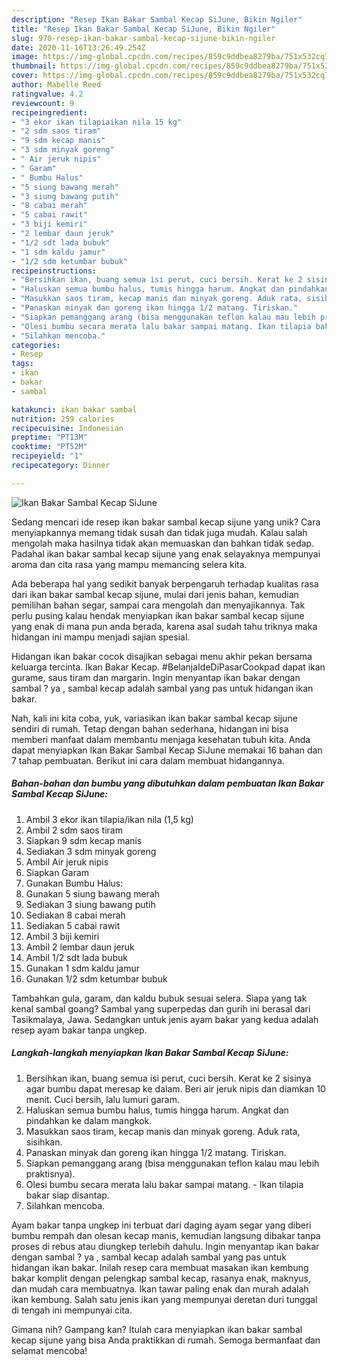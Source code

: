 ```yaml
---
description: "Resep Ikan Bakar Sambal Kecap SiJune, Bikin Ngiler"
title: "Resep Ikan Bakar Sambal Kecap SiJune, Bikin Ngiler"
slug: 970-resep-ikan-bakar-sambal-kecap-sijune-bikin-ngiler
date: 2020-11-16T13:26:49.254Z
image: https://img-global.cpcdn.com/recipes/859c9ddbea8279ba/751x532cq70/ikan-bakar-sambal-kecap-sijune-foto-resep-utama.jpg
thumbnail: https://img-global.cpcdn.com/recipes/859c9ddbea8279ba/751x532cq70/ikan-bakar-sambal-kecap-sijune-foto-resep-utama.jpg
cover: https://img-global.cpcdn.com/recipes/859c9ddbea8279ba/751x532cq70/ikan-bakar-sambal-kecap-sijune-foto-resep-utama.jpg
author: Mabelle Reed
ratingvalue: 4.2
reviewcount: 9
recipeingredient:
- "3 ekor ikan tilapiaikan nila 15 kg"
- "2 sdm saos tiram"
- "9 sdm kecap manis"
- "3 sdm minyak goreng"
- " Air jeruk nipis"
- " Garam"
- " Bumbu Halus"
- "5 siung bawang merah"
- "3 siung bawang putih"
- "8 cabai merah"
- "5 cabai rawit"
- "3 biji kemiri"
- "2 lembar daun jeruk"
- "1/2 sdt lada bubuk"
- "1 sdm kaldu jamur"
- "1/2 sdm ketumbar bubuk"
recipeinstructions:
- "Bersihkan ikan, buang semua isi perut, cuci bersih. Kerat ke 2 sisinya agar bumbu dapat meresap ke dalam. Beri air jeruk nipis dan diamkan 10 menit. Cuci bersih, lalu lumuri garam."
- "Haluskan semua bumbu halus, tumis hingga harum. Angkat dan pindahkan ke dalam mangkok."
- "Masukkan saos tiram, kecap manis dan minyak goreng. Aduk rata, sisihkan."
- "Panaskan minyak dan goreng ikan hingga 1/2 matang. Tiriskan."
- "Siapkan pemanggang arang (bisa menggunakan teflon kalau mau lebih praktisnya)."
- "Olesi bumbu secara merata lalu bakar sampai matang. Ikan tilapia bakar siap disantap."
- "Silahkan mencoba."
categories:
- Resep
tags:
- ikan
- bakar
- sambal

katakunci: ikan bakar sambal 
nutrition: 259 calories
recipecuisine: Indonesian
preptime: "PT13M"
cooktime: "PT52M"
recipeyield: "1"
recipecategory: Dinner

---
```



![Ikan Bakar Sambal Kecap SiJune](https://img-global.cpcdn.com/recipes/859c9ddbea8279ba/751x532cq70/ikan-bakar-sambal-kecap-sijune-foto-resep-utama.jpg)

Sedang mencari ide resep ikan bakar sambal kecap sijune yang unik? Cara menyiapkannya memang tidak susah dan tidak juga mudah. Kalau salah mengolah maka hasilnya tidak akan memuaskan dan bahkan tidak sedap. Padahal ikan bakar sambal kecap sijune yang enak selayaknya mempunyai aroma dan cita rasa yang mampu memancing selera kita.

Ada beberapa hal yang sedikit banyak berpengaruh terhadap kualitas rasa dari ikan bakar sambal kecap sijune, mulai dari jenis bahan, kemudian pemilihan bahan segar, sampai cara mengolah dan menyajikannya. Tak perlu pusing kalau hendak menyiapkan ikan bakar sambal kecap sijune yang enak di mana pun anda berada, karena asal sudah tahu triknya maka hidangan ini mampu menjadi sajian spesial.

Hidangan ikan bakar cocok disajikan sebagai menu akhir pekan bersama keluarga tercinta. Ikan Bakar Kecap. #BelanjaIdeDiPasarCookpad dapat ikan gurame, saus tiram dan margarin. Ingin menyantap ikan bakar dengan sambal ? ya , sambal kecap adalah sambal yang pas untuk hidangan ikan bakar.


Nah, kali ini kita coba, yuk, variasikan ikan bakar sambal kecap sijune sendiri di rumah. Tetap dengan bahan sederhana, hidangan ini bisa memberi manfaat dalam membantu menjaga kesehatan tubuh kita. Anda dapat menyiapkan Ikan Bakar Sambal Kecap SiJune memakai 16 bahan dan 7 tahap pembuatan. Berikut ini cara dalam membuat hidangannya.

<!--inarticleads1-->

##### Bahan-bahan dan bumbu yang dibutuhkan dalam pembuatan Ikan Bakar Sambal Kecap SiJune:

1. Ambil 3 ekor ikan tilapia/ikan nila (1,5 kg)
1. Ambil 2 sdm saos tiram
1. Siapkan 9 sdm kecap manis
1. Sediakan 3 sdm minyak goreng
1. Ambil  Air jeruk nipis
1. Siapkan  Garam
1. Gunakan  Bumbu Halus:
1. Gunakan 5 siung bawang merah
1. Sediakan 3 siung bawang putih
1. Sediakan 8 cabai merah
1. Sediakan 5 cabai rawit
1. Ambil 3 biji kemiri
1. Ambil 2 lembar daun jeruk
1. Ambil 1/2 sdt lada bubuk
1. Gunakan 1 sdm kaldu jamur
1. Gunakan 1/2 sdm ketumbar bubuk


Tambahkan gula, garam, dan kaldu bubuk sesuai selera. Siapa yang tak kenal sambal goang? Sambal yang superpedas dan gurih ini berasal dari Tasikmalaya, Jawa. Sedangkan untuk jenis ayam bakar yang kedua adalah resep ayam bakar tanpa ungkep. 

<!--inarticleads2-->

##### Langkah-langkah menyiapkan Ikan Bakar Sambal Kecap SiJune:

1. Bersihkan ikan, buang semua isi perut, cuci bersih. Kerat ke 2 sisinya agar bumbu dapat meresap ke dalam. Beri air jeruk nipis dan diamkan 10 menit. Cuci bersih, lalu lumuri garam.
1. Haluskan semua bumbu halus, tumis hingga harum. Angkat dan pindahkan ke dalam mangkok.
1. Masukkan saos tiram, kecap manis dan minyak goreng. Aduk rata, sisihkan.
1. Panaskan minyak dan goreng ikan hingga 1/2 matang. Tiriskan.
1. Siapkan pemanggang arang (bisa menggunakan teflon kalau mau lebih praktisnya).
1. Olesi bumbu secara merata lalu bakar sampai matang. - Ikan tilapia bakar siap disantap.
1. Silahkan mencoba.


Ayam bakar tanpa ungkep ini terbuat dari daging ayam segar yang diberi bumbu rempah dan olesan kecap manis, kemudian langsung dibakar tanpa proses di rebus atau diungkep terlebih dahulu. Ingin menyantap ikan bakar dengan sambal ? ya , sambal kecap adalah sambal yang pas untuk hidangan ikan bakar. Inilah resep cara membuat masakan ikan kembung bakar komplit dengan pelengkap sambal kecap, rasanya enak, maknyus, dan mudah cara membuatnya. Ikan tawar paling enak dan murah adalah ikan kembung. Salah satu jenis ikan yang mempunyai deretan duri tunggal di tengah ini mempunyai cita. 

Gimana nih? Gampang kan? Itulah cara menyiapkan ikan bakar sambal kecap sijune yang bisa Anda praktikkan di rumah. Semoga bermanfaat dan selamat mencoba!
